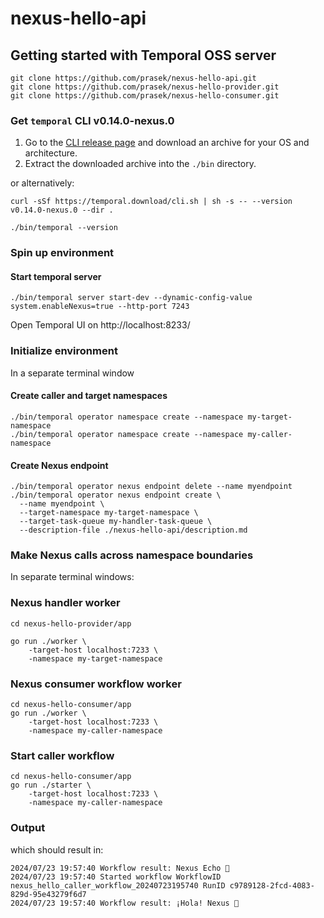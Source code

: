 # nexus-hello-api

## Getting started with Temporal OSS server

```
git clone https://github.com/prasek/nexus-hello-api.git
git clone https://github.com/prasek/nexus-hello-provider.git
git clone https://github.com/prasek/nexus-hello-consumer.git
```

### Get `temporal` CLI v0.14.0-nexus.0

1. Go to the [CLI release page](https://github.com/temporalio/cli/releases/tag/v0.14.0-nexus.0) and download an archive
   for your OS and architecture.
2. Extract the downloaded archive into the `./bin` directory.

or alternatively:

```
curl -sSf https://temporal.download/cli.sh | sh -s -- --version v0.14.0-nexus.0 --dir .

./bin/temporal --version
```

### Spin up environment

#### Start temporal server

```
./bin/temporal server start-dev --dynamic-config-value system.enableNexus=true --http-port 7243
```

Open Temporal UI on http://localhost:8233/

### Initialize environment

In a separate terminal window

#### Create caller and target namespaces

```
./bin/temporal operator namespace create --namespace my-target-namespace
./bin/temporal operator namespace create --namespace my-caller-namespace
```

#### Create Nexus endpoint

```
./bin/temporal operator nexus endpoint delete --name myendpoint
./bin/temporal operator nexus endpoint create \
  --name myendpoint \
  --target-namespace my-target-namespace \
  --target-task-queue my-handler-task-queue \
  --description-file ./nexus-hello-api/description.md
```

### Make Nexus calls across namespace boundaries

In separate terminal windows:

### Nexus handler worker

```
cd nexus-hello-provider/app

go run ./worker \
    -target-host localhost:7233 \
    -namespace my-target-namespace
```

### Nexus consumer workflow worker

```
cd nexus-hello-consumer/app
go run ./worker \
    -target-host localhost:7233 \
    -namespace my-caller-namespace
```

### Start caller workflow

```
cd nexus-hello-consumer/app
go run ./starter \
    -target-host localhost:7233 \
    -namespace my-caller-namespace
```

### Output

which should result in:
```
2024/07/23 19:57:40 Workflow result: Nexus Echo 👋
2024/07/23 19:57:40 Started workflow WorkflowID nexus_hello_caller_workflow_20240723195740 RunID c9789128-2fcd-4083-829d-95e43279f6d7
2024/07/23 19:57:40 Workflow result: ¡Hola! Nexus 👋
```
